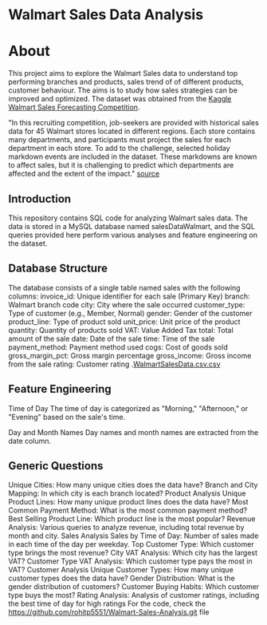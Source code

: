 # Walmart Sales Data Analysis

# About
This project aims to explore the Walmart Sales data to understand top performing branches and products, sales trend of of different products, customer behaviour. The aims is to study how sales strategies can be improved and optimized. The dataset was obtained from the [Kaggle Walmart Sales Forecasting Competition](https://www.kaggle.com/c/walmart-recruiting-store-sales-forecasting).

"In this recruiting competition, job-seekers are provided with historical sales data for 45 Walmart stores located in different regions. Each store contains many departments, and participants must project the sales for each department in each store. To add to the challenge, selected holiday markdown events are included in the dataset. These markdowns are known to affect sales, but it is challenging to predict which departments are affected and the extent of the impact." [source](https://www.kaggle.com/c/walmart-recruiting-store-sales-forecasting)

## Introduction
This repository contains SQL code for analyzing Walmart sales data. The data is stored in a MySQL database named salesDataWalmart, and the SQL queries provided here perform various analyses and feature engineering on the dataset.

## Database Structure
The database consists of a single table named sales with the following columns:
invoice_id: Unique identifier for each sale (Primary Key)
branch: Walmart branch code
city: City where the sale occurred
customer_type: Type of customer (e.g., Member, Normal)
gender: Gender of the customer
product_line: Type of product sold
unit_price: Unit price of the product
quantity: Quantity of products sold
VAT: Value Added Tax
total: Total amount of the sale
date: Date of the sale
time: Time of the sale
payment_method: Payment method used
cogs: Cost of goods sold
gross_margin_pct: Gross margin percentage
gross_income: Gross income from the sale
rating: Customer rating
.[WalmartSalesData.csv.csv](https://github.com/rohitp5551/Walmart-Sales-Analysis/files/13731395/WalmartSalesData.csv.csv)

## Feature Engineering
Time of Day
The time of day is categorized as "Morning," "Afternoon," or "Evening" based on the sale's time.

Day and Month Names
Day names and month names are extracted from the date column.

## Generic Questions
Unique Cities: How many unique cities does the data have?
Branch and City Mapping: In which city is each branch located?
Product Analysis
Unique Product Lines: How many unique product lines does the data have?
Most Common Payment Method: What is the most common payment method?
Best Selling Product Line: Which product line is the most popular?
Revenue Analysis: Various queries to analyze revenue, including total revenue by month and city.
Sales Analysis
Sales by Time of Day: Number of sales made in each time of the day per weekday.
Top Customer Type: Which customer type brings the most revenue?
City VAT Analysis: Which city has the largest VAT?
Customer Type VAT Analysis: Which customer type pays the most in VAT?
Customer Analysis
Unique Customer Types: How many unique customer types does the data have?
Gender Distribution: What is the gender distribution of customers?
Customer Buying Habits: Which customer type buys the most?
Rating Analysis: Analysis of customer ratings, including the best time of day for high ratings
For the code, check the https://github.com/rohitp5551/Walmart-Sales-Analysis.git file
